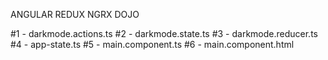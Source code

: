 ANGULAR REDUX 
NGRX DOJO

#1 - darkmode.actions.ts
#2 - darkmode.state.ts
#3 - darkmode.reducer.ts
#4 - app-state.ts
#5 - main.component.ts
#6 - main.component.html